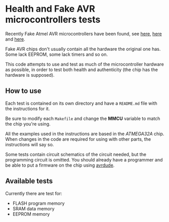 # Health and Fake AVR microcontrollers tests

Recently Fake Atmel AVR microcontrollers have been found, see
[here](http://andybrown.me.uk/2015/05/31/cheap-atmega8/),
[here](https://www.sparkfun.com/news/364) and
[here](https://www.sparkfun.com/news/395).

Fake AVR chips don't usually contain all the hardware the original one has. Some
lack EEPROM, some lack timers and so on.

This code attempts to use and test as much of the microcontroller hardware as
possible, in order to test both health and authenticity (the chip has the
hardware is supposed).


## How to use

Each test is contained on its own directory and have a `README.md` file with
the instructions for it.

Be sure to modify each `Makefile` and change the **MMCU** variable to match the
chip you're using.

All the examples used in the instructions are based in the *ATMEGA32A* chip.
When changes in the code are required for using with other parts, the
instructions will say so.

Some tests contain circuit schematics of the circuit needed, but the programming
circuit is omitted. You should already have a programmer and be able to put a
firmware on the chip using [avrdude](http://www.nongnu.org/avrdude/).


## Available tests

Currently there are test for:

* FLASH program memory
* SRAM data memory
* EEPROM memory
